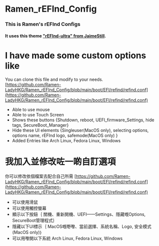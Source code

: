 # Ramen_rEFInd_Config
### This is Ramen's rEFInd Configs

#### It uses this theme ["rEFInd-ultra" from JaimeStill](https://github.com/JaimeStill/rEFInd-ultra).

# I have made some custom options like

You can clone this file and modify to your needs. [https://github.com/Ramen-LadyHKG/Ramen_rEFInd_Config/blob/main/boot/EFI/refind/refind.conf](https://github.com/Ramen-LadyHKG/Ramen_rEFInd_Config/blob/main/boot/EFI/refind/refind.conf)

* Able to use mouse
* Able to use Touch Screen
* Shows these buttons {Shutdown, reboot, UEFI_firmware_Settings, hide tags, SecureBoot_Manager}
* Hide these UI elements {Singleuser(MacOS only), selecting options, options name, rEFInd logo, safemode(MacOS only) }
* Added Entries like Arch Linux, Fedora Linux, Windows

# 我加入並修改咗一啲自訂選項
你可以修改依個檔案去配合自己所需 [https://github.com/Ramen-LadyHKG/Ramen_rEFInd_Config/blob/main/boot/EFI/refind/refind.conf](https://github.com/Ramen-LadyHKG/Ramen_rEFInd_Config/blob/main/boot/EFI/refind/refind.conf)

* 可以使用滑鼠
* 可以使用觸控螢幕
* 顯示以下按鈕｛ 關機、重新開機、UEFI——Settings、隱藏嘅Options, SecureBoot管理程式｝
* 隱藏以下UI標示｛ MacOS嘅嘢嚟、當前選擇、系統名稱、Logo, 安全模式(MacOS only)｝
* 可以用嚟開以下系統 Arch Linux, Fedora Linux, Windows

